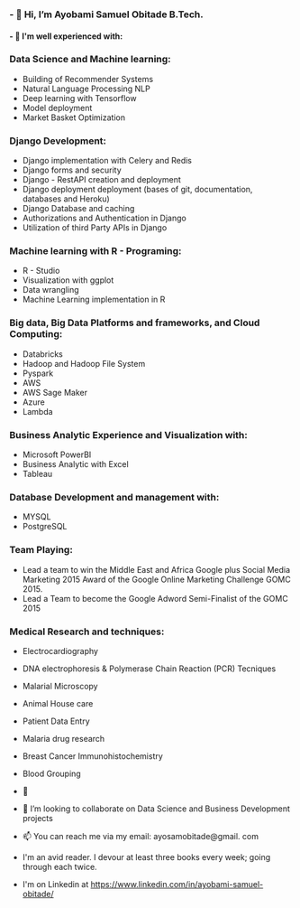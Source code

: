 ### - 👋 Hi, I’m Ayobami Samuel Obitade B.Tech. 
#### - 👀 I'm well experienced with:

### Data Science and Machine learning:
 - Building of Recommender Systems
 - Natural Language Processing NLP
 - Deep learning with Tensorflow
 - Model deployment
 - Market Basket Optimization

### Django Development:
 - Django implementation with Celery and Redis
 - Django  forms and security
 - Django - RestAPI creation and deployment
 - Django deployment deployment (bases of git, documentation, databases and Heroku)
 - Django Database and caching
 - Authorizations and Authentication in Django
 - Utilization of third Party APIs in Django

### Machine learning with R - Programing:
 - R - Studio
 - Visualization with ggplot
 - Data wrangling
 - Machine Learning implementation in R

### Big data, Big Data Platforms and frameworks, and Cloud Computing:
 - Databricks
 - Hadoop and Hadoop File System
 - Pyspark
 - AWS
 - AWS Sage Maker
 - Azure
 - Lambda

### Business Analytic Experience and Visualization with:
 - Microsoft PowerBI
 - Business Analytic with Excel
 - Tableau

### Database Development and management with:
 - MYSQL
 - PostgreSQL

### Team Playing:
 - Lead a team to win the Middle East and Africa Google plus Social Media Marketing 2015 Award of the Google Online Marketing Challenge GOMC 2015. 
 - Lead a Team to become the Google Adword Semi-Finalist of the GOMC 2015

### Medical Research and techniques:
 - Electrocardiography
 - DNA electrophoresis & Polymerase Chain Reaction (PCR) Tecniques
 - Malarial Microscopy
 - Animal House care
 - Patient Data Entry
 - Malaria drug research
 - Breast Cancer Immunohistochemistry
 - Blood Grouping

- 🌱
- 💞️ I’m looking to collaborate on Data Science and Business Development projects
- 📫 You can reach me via my email: ayosamobitade@gmail. com
- I'm an avid reader. I devour at least three books every week; going through each twice.
- I'm on Linkedin at https://www.linkedin.com/in/ayobami-samuel-obitade/


<!---
ayosamobitade/ayosamobitade is a ✨ special ✨ repository because its `README.md` (this file) appears on your GitHub profile.
You can click the Preview link to take a look at your changes.
--->

